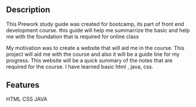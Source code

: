 # <Prework study Guide webpage>

## Description

This Prework study guide was created for bootcamp, 
its part of front end development course.
this guide will help me summarrize the basic and help me with the foundation that is required for online class




 My motivation was to create a website that will aid me in the course. 
This project will aid me with the course and also it will be a guide line
for my progress.
This website will be a quick summary of the notes that are required for the course. I have learned basic html , java, css. 


## Features

HTML 
CSS
JAVA

